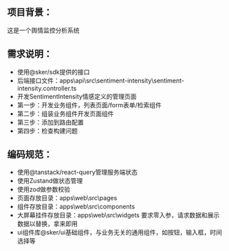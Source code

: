 ## 项目背景：

这是一个舆情监控分析系统

## 需求说明：

- 使用@sker/sdk提供的接口
- 后端接口文件：apps\api\src\sentiment-intensity\sentiment-intensity.controller.ts
- 开发SentimentIntensity情感定义的管理页面
- 第一步：开发业务组件，列表页面/form表单/检索组件
- 第二步：组装业务组件开发页面组件
- 第三步：添加到路由配置
- 第四步：检查构建问题

## 编码规范：

- 使用@tanstack/react-query管理服务端状态
- 使用Zustand做状态管理
- 使用zod做参数校验
- 页面存放目录：apps\web\src\pages
- 组件存放目录：apps\web\src\components
- 大屏幕挂件存放目录：apps\web\src\widgets 要求零入参，请求数据和展示数据以替换，拿来即用
- ui组件库@sker/ui基础组件，与业务无关的通用组件，如按钮，输入框，时间选择等
